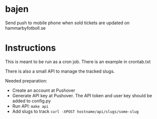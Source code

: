 # bajen
Send push to mobile phone when sold tickets are updated on hammarbyfotboll.se

# Instructions
This is meant to be run as a cron job. There is an example in crontab.txt

There is also a small API to manage the tracked slugs.

Needed preparation:
* Create an account at Pushover
* Generate API key at Pushover. The API token and user key should be added to config.py
* Run API: `make api`
* Add slugs to track `curl -XPOST hostname/api/slugs/some-slug`
